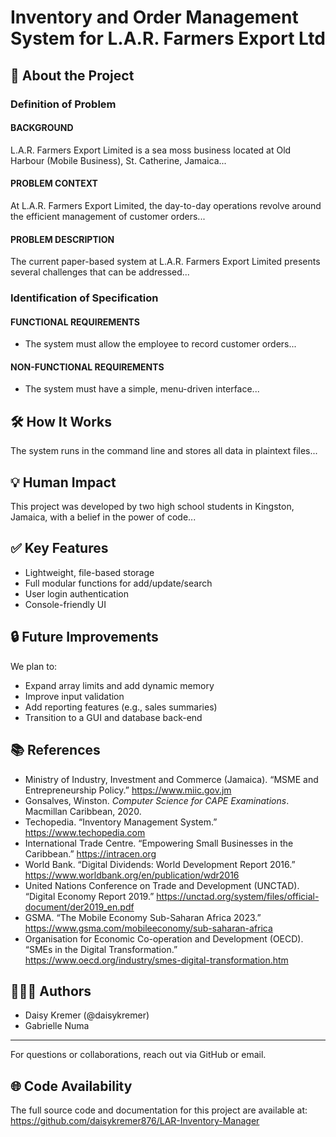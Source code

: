 # Inventory and Order Management System for L.A.R. Farmers Export Ltd

## 🌱 About the Project

### Definition of Problem

#### BACKGROUND
L.A.R. Farmers Export Limited is a sea moss business located at Old Harbour (Mobile Business), St. Catherine, Jamaica...

#### PROBLEM CONTEXT
At L.A.R. Farmers Export Limited, the day-to-day operations revolve around the efficient management of customer orders...

#### PROBLEM DESCRIPTION
The current paper-based system at L.A.R. Farmers Export Limited presents several challenges that can be addressed...

### Identification of Specification

#### FUNCTIONAL REQUIREMENTS
- The system must allow the employee to record customer orders...

#### NON-FUNCTIONAL REQUIREMENTS
- The system must have a simple, menu-driven interface...

## 🛠️ How It Works
The system runs in the command line and stores all data in plaintext files...

## 💡 Human Impact
This project was developed by two high school students in Kingston, Jamaica, with a belief in the power of code...

## ✅ Key Features
- Lightweight, file-based storage
- Full modular functions for add/update/search
- User login authentication
- Console-friendly UI

## 🔒 Future Improvements
We plan to:
- Expand array limits and add dynamic memory
- Improve input validation
- Add reporting features (e.g., sales summaries)
- Transition to a GUI and database back-end

## 📚 References
- Ministry of Industry, Investment and Commerce (Jamaica). “MSME and Entrepreneurship Policy.” https://www.miic.gov.jm
- Gonsalves, Winston. *Computer Science for CAPE Examinations*. Macmillan Caribbean, 2020.
- Techopedia. “Inventory Management System.” https://www.techopedia.com
- International Trade Centre. “Empowering Small Businesses in the Caribbean.” https://intracen.org
- World Bank. “Digital Dividends: World Development Report 2016.” https://www.worldbank.org/en/publication/wdr2016
- United Nations Conference on Trade and Development (UNCTAD). “Digital Economy Report 2019.” https://unctad.org/system/files/official-document/der2019_en.pdf
- GSMA. “The Mobile Economy Sub-Saharan Africa 2023.” https://www.gsma.com/mobileeconomy/sub-saharan-africa
- Organisation for Economic Co-operation and Development (OECD). “SMEs in the Digital Transformation.” https://www.oecd.org/industry/smes-digital-transformation.htm

## 👩🏽‍💻 Authors
- Daisy Kremer (@daisykremer)
- Gabrielle Numa

---
For questions or collaborations, reach out via GitHub or email.

## 🌐 Code Availability
The full source code and documentation for this project are available at:
https://github.com/daisykremer876/LAR-Inventory-Manager